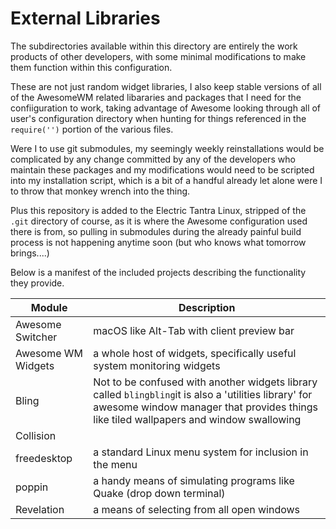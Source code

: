 # External Libraries

The subdirectories available within this directory are entirely the work products of other developers, with some minimal modifications to make them function within this configuration.

These are not just random widget libraries, I also keep stable versions of all of the AwesomeWM related libararies and packages that I need for the confiiguration to work, taking advantage of Awesome looking through all of user's configuration directory when hunting for things referenced in the `require('')` portion of the various files.

Were I to use git submodules, my seemingly weekly reinstallations would be complicated by any change committed by any of the developers who maintain these packages and my modifications would need to be scripted into my installation script, which is a bit of a handful already let alone were I to throw that monkey wrench into the thing. 

Plus this repository is added to the Electric Tantra Linux, stripped of the `.git` directory of course, as it is where the Awesome configuration used there is from, so pulling in submodules during the already painful build process is not happening anytime soon (but who knows what tomorrow brings....)

Below is a manifest of the included projects describing the functionality they provide.

| Module             | Description                                                                                                                                                                                     |
| ------------------ | ----------------------------------------------------------------------------------------------------------------------------------------------------------------------------------------------- |
| Awesome Switcher   | macOS like Alt-Tab with client preview bar                                                                                                                                                      |
| Awesome WM Widgets | a whole host of widgets, specifically useful system monitoring widgets                                                                                                                          |
| Bling              | Not to be confused with another widgets library called `blingbling`it is also a 'utilities library' for awesome window manager that provides things like tiled wallpapers and window swallowing |
| Collision          |                                                                                                                                                                                                 |
| freedesktop        | a standard Linux menu system for inclusion in the menu                                                                                                                                          |
| poppin             | a handy means of simulating programs like Quake (drop down terminal)                                                                                                                            |
| Revelation         | a means of selecting from all open windows                                                                                                                                                      |
